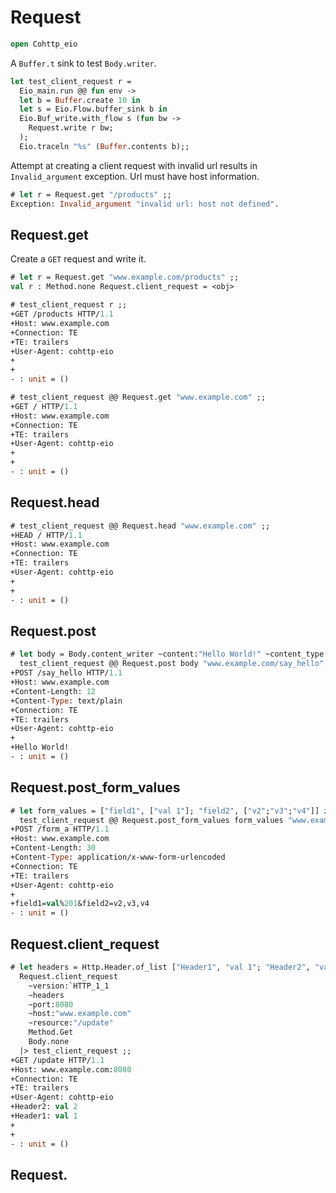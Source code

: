 # Request

```ocaml
open Cohttp_eio
```

A `Buffer.t` sink to test `Body.writer`.

```ocaml
let test_client_request r =
  Eio_main.run @@ fun env ->
  let b = Buffer.create 10 in
  let s = Eio.Flow.buffer_sink b in
  Eio.Buf_write.with_flow s (fun bw ->
    Request.write r bw;
  );
  Eio.traceln "%s" (Buffer.contents b);;
```

Attempt at creating a client request with invalid url results in `Invalid_argument` exception. Url must have host information. 

```ocaml
# let r = Request.get "/products" ;;
Exception: Invalid_argument "invalid url: host not defined".
```

## Request.get

Create a `GET` request and write it.

```ocaml
# let r = Request.get "www.example.com/products" ;;
val r : Method.none Request.client_request = <obj>

# test_client_request r ;;
+GET /products HTTP/1.1
+Host: www.example.com
+Connection: TE
+TE: trailers
+User-Agent: cohttp-eio
+
+
- : unit = ()

# test_client_request @@ Request.get "www.example.com" ;;
+GET / HTTP/1.1
+Host: www.example.com
+Connection: TE
+TE: trailers
+User-Agent: cohttp-eio
+
+
- : unit = ()
```

## Request.head

```ocaml
# test_client_request @@ Request.head "www.example.com" ;;
+HEAD / HTTP/1.1
+Host: www.example.com
+Connection: TE
+TE: trailers
+User-Agent: cohttp-eio
+
+
- : unit = ()
```

## Request.post

```ocaml
# let body = Body.content_writer ~content:"Hello World!" ~content_type:"text/plain" in
  test_client_request @@ Request.post body "www.example.com/say_hello";;
+POST /say_hello HTTP/1.1
+Host: www.example.com
+Content-Length: 12
+Content-Type: text/plain
+Connection: TE
+TE: trailers
+User-Agent: cohttp-eio
+
+Hello World!
- : unit = ()
```

## Request.post_form_values


```ocaml
# let form_values = ["field1", ["val 1"]; "field2", ["v2";"v3";"v4"]] in
  test_client_request @@ Request.post_form_values form_values "www.example.com/form_a" ;;
+POST /form_a HTTP/1.1
+Host: www.example.com
+Content-Length: 30
+Content-Type: application/x-www-form-urlencoded
+Connection: TE
+TE: trailers
+User-Agent: cohttp-eio
+
+field1=val%201&field2=v2,v3,v4
- : unit = ()
```

## Request.client_request

```ocaml
# let headers = Http.Header.of_list ["Header1", "val 1"; "Header2", "val 2"] in
  Request.client_request 
    ~version:`HTTP_1_1 
    ~headers 
    ~port:8080 
    ~host:"www.example.com" 
    ~resource:"/update" 
    Method.Get 
    Body.none
  |> test_client_request ;;
+GET /update HTTP/1.1
+Host: www.example.com:8080
+Connection: TE
+TE: trailers
+User-Agent: cohttp-eio
+Header2: val 2
+Header1: val 1
+
+
- : unit = ()
```

## Request.
